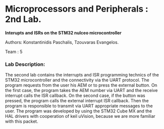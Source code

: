 # Microprocessors and Peripherals : 2nd Lab.
**Interupts and ISRs on the STM32 nulceo microcontroller**


Authors: Konstantinidis Paschalis, Tzouvaras Evangelos.

Team : 5 

### Lab Description: ###
The second lab contains the interrupts and ISR programming technics of the
STM32 microcontroller and the connectivity via the UART protocol. The
program requests from the user his AEM or to press the external button. On the
first case, the program takes the AEM number via UART and the receive
interrupt calls the ISR callback. On the second case, if the button was pressed,
the program calls the external interrupt ISR callback. Then the program is
responsible to transmit via UART appropriate messages to the user. The
program was developed by using the STM32 Cube MX and the HAL drivers with
cooperation of keil uVision, because we are more familiar with this packet.
